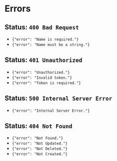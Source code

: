 # Errors

## Status: `400 Bad Request`
- `{"error": "Name is required."}`
- `{"error": "Name must be a string."}`

## Status: `401 Unauthorized`
- `{"error": "Unauthorized."}`
- `{"error": "Invalid token."}`
- `{"error": "Token is required."}`

## Status: `500 Internal Server Error`
- `{"error": "Internal Server Error."}`

## Status: `404 Not Found`
- `{"error": "Not Found."}`
- `{"error": "Not Updated."}`
- `{"error": "Not Deleted."}`
- `{"error": "Not Created."}`

